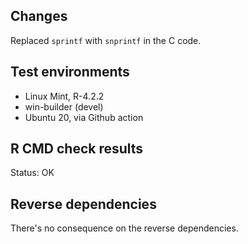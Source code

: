 ## Changes

Replaced `sprintf` with `snprintf` in the C code.


## Test environments

* Linux Mint, R-4.2.2
* win-builder (devel)
* Ubuntu 20, via Github action


## R CMD check results

Status: OK


## Reverse dependencies

There's no consequence on the reverse dependencies.

